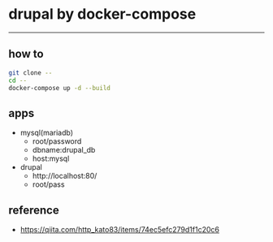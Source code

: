 # drupal by docker-compose
---

## how to
```bash
git clone --
cd --
docker-compose up -d --build
```

## apps
- mysql(mariadb)
    - root/password
    - dbname:drupal_db
    - host:mysql
- drupal
    - http://localhost:80/
    - root/pass

## reference
- https://qiita.com/http_kato83/items/74ec5efc279d1f1c20c6